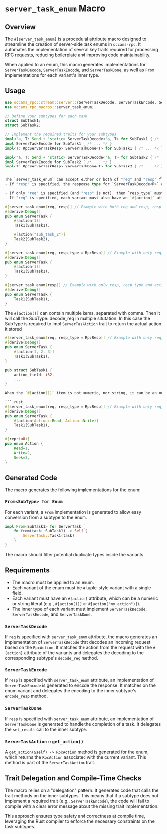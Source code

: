 # `server_task_enum` Macro

## Overview

The `#[server_task_enum]` is a procedural attribute macro designed to streamline the creation of server-side task enums in `occams-rpc`. It automates the implementation of several key traits required for processing RPC requests, reducing boilerplate and improving code maintainability.

When applied to an enum, this macro generates implementations for `ServerTaskDecode`, `ServerTaskEncode`, and `ServerTaskDone`, as well as `From` implementations for each variant's inner type.

## Usage

```rust
use occams_rpc::stream::server::{ServerTaskDecode, ServerTaskEncode, ServerTaskDone};
use occams_rpc_macros::server_task_enum;

// Define your subtypes for each task
struct SubTask1;
struct SubTask2;

// Implement the required traits for your subtypes
impl<'a, T: Send + 'static> ServerTaskDecode<'a, T> for SubTask1 { /* ... */ }
impl ServerTaskEncode for SubTask1 { /* ... */ }
impl<T: RpcServerTaskResp> ServerTaskDone<T> for SubTask1 { /* ... */ }

impl<'a, T: Send + 'static> ServerTaskDecode<'a, T> for SubTask2 { /* ... */ }
impl ServerTaskEncode for SubTask2 { /* ... */ }
impl<T: RpcServerTaskResp> ServerTaskDone<T> for SubTask2 { /* ... */ }


The `server_task_enum` can accept either or both of "req" and "resp" flags.
- If "resp" is specified, the response type for `ServerTaskDecode<R>` and `ServerTaskDone<R>` is implicitly `Self` (the enum itself). In this case, `resp_type` can be omitted.

- If only "req" is specified (and "resp" is not), then `resp_type` must be provided. This `resp_type` specifies the type `<R>` for parameters of `ServerTaskDecode<R>` and `ServerTaskDone<R>`.
- If "req" is specified, each variant must also have an `#[action]` attribute to associate it with an RPC action.

#[server_task_enum(req, resp)] // Example with both req and resp, resp_type omitted
#[derive(Debug)]
pub enum ServerTask {
    #[action(1)]
    Task1(SubTask1),

    #[action("sub_task_2")]
    Task2(SubTask2),
}

#[server_task_enum(req, resp_type = RpcResp)] // Example with only req, resp_type is required
#[derive(Debug)]
pub enum ServerTask {
    #[action(1)]
    Task1(SubTask1),
}

#[server_task_enum(resp)] // Example with only resp, resp_type and action is not required
#[derive(Debug)]
pub enum ServerTask {
    Task1(SubTask1),
}
```

The `#[action()]` can contain multiple items, separated with comma. Then it will call the SubType::decode_req in multiple situtation.
In this case the SubType is required to impl `ServerTaskAction` trait to return the actual action it stored

```rust
#[server_task_enum(req, resp_type = RpcResp)] // Example with only req, resp_type is required
#[derive(Debug)]
pub enum ServerTask {
    #[action(1, 2, 3)]
    Task1(SubTask1),
}

pub struct SubTask1 {
    action_field: i32,
    ...
}

When the `#[action()]` item is not numeric, nor string, it can be an one or multiple Enum value, in this case the value conver to number when parsing.

``` rust
#[server_task_enum(req, resp_type = RpcResp)] // Example with only req, resp_type is required
#[derive(Debug)]
pub enum ServerTask {
    #[action(Action::Read, Action::Write)]
    Task1(SubTask1),
}

#[repr(u8)]
pub enum Action {
    Read=1,
    Write=2,
    Seek=3,
}
```

## Generated Code

The macro generates the following implementations for the enum:

### `From<SubType> for Enum`

For each variant, a `From` implementation is generated to allow easy conversion from a subtype to the enum.

```rust
impl From<SubTask1> for ServerTask {
    fn from(task: SubTask1) -> Self {
        ServerTask::Task1(task)
    }
}
```

The macro should filter potential duplicate types inside the variants.

## Requirements

- The macro must be applied to an enum.
- Each variant of the enum must be a tuple-style variant with a single field.
- Each variant must have an `#[action]` attribute, which can be a numeric or string literal (e.g., `#[action(1)]` or `#[action("my_action")]`).
- The inner type of each variant must implement `ServerTaskDecode`, `ServerTaskEncode`, and `ServerTaskDone`.

### `ServerTaskDecode`

If `req` is specified with `server_task_enum` attribute, the macro generates an implementation of `ServerTaskDecode` that decodes an incoming request based on the `RpcAction`. It matches the action from the request with the `#[action]` attribute of the variants and delegates the decoding to the corresponding subtype's `decode_req` method.

### `ServerTaskEncode`

If `resp` is specified with `server_task_enum` attribute, an implementation of `ServerTaskEncode` is generated to encode the response. It matches on the enum variant and delegates the encoding to the inner subtype's `encode_resp` method.

### `ServerTaskDone`

If `resp` is specified with `server_task_enum` attribute, an implementation of `ServerTaskDone` is generated to handle the completion of a task. It delegates the `set_result` call to the inner subtype.

### `ServerTaskAction::get_action()`

A `get_action(&self) -> RpcAction` method is generated for the enum, which returns the `RpcAction` associated with the current variant. This method is part of the `ServerTaskAction` trait.


## Trait Delegation and Compile-Time Checks

The macro relies on a "delegation" pattern. It generates code that calls the trait methods on the inner subtypes. This means that if a subtype does not implement a required trait (e.g., `ServerTaskEncode`), the code will fail to compile with a clear error message about the missing trait implementation.

This approach ensures type safety and correctness at compile time, leveraging the Rust compiler to enforce the necessary constraints on the task subtypes.
